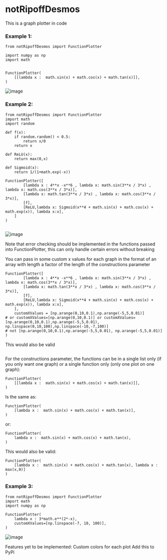 # notRipoffDesmos
This is a graph plotter in code 
### Example 1:
```
from notRipoffDesmos import FunctionPlotter

import numpy as np
import math


FunctionPlotter(
    [[lambda x :  math.sin(x) + math.cos(x) + math.tan(x)]],
)
```
![image](https://github.com/Zuhayr-Damji/notRipoffDesmos/assets/130306910/531ef9c0-88d2-48c8-a32c-863b2177d381)


### Example 2:
```
from notRipoffDesmos import FunctionPlotter
import math
import random

def f(x):
    if random.random() < 0.5:
        return x/0
    return x

def ReLU(x):
    return max(0,x)

def Sigmoid(x):
    return 1/(1+math.exp(-x))

FunctionPlotter([
        [lambda x : 4**x -x**6 , lambda x: math.sin(3**x / 3*x) , lambda x: math.cos(3**x / 3*x)],
        [lambda x: math.tan(3**x / 3*x) , lambda x: math.cos(3**x / 3*x)],
        [f],
        [ReLU,lambda x: Sigmoid(x**4 + math.sin(x) + math.cos(x) + math.exp(x)), lambda x:x],
    ]
)


```
![image](https://github.com/Zuhayr-Damji/notRipoffDesmos/assets/130306910/992d6f4a-8a1a-4391-a2b5-f0eadcb283ad)

Note that error checking should be implemented in the functions passed into FunctionPlotter, this can only handle certain errors without breaking

You can pass in some custom x values for each graph in the format of an array with length a factor of the length of the constructions parameter
```
FunctionPlotter([
        [lambda x : 4**x -x**6 , lambda x: math.sin(3**x / 3*x) , lambda x: math.cos(3**x / 3*x)],
        [lambda x: math.tan(3**x / 3*x) , lambda x: math.cos(3**x / 3*x)],
        [f],
        [ReLU,lambda x: Sigmoid(x**4 + math.sin(x) + math.cos(x) + math.exp(x)), lambda x:x],
    ],
    customXValues = [np.arange(0,10,0.1),np.arange(-5,5,0.01)]
# or customXValues=[np.arange(0,10,0.1)] or customXValues=[np.arange(0,10,0.1),np.arange(-5,5,0.01), np.linspace(0,10,100),np.linspace(-10,-7,100)]
# not [np.arange(0,10,0.1),np.arange(-5,5,0.01), np.arange(-5,5,0.01)]
)
```
This would also be valid
```
```
For the constructions parameter, the functions can be in a single list only (if you only want one graph) or a single function only (only one plot on one graph):
```
FunctionPlotter(
    [[lambda x :  math.sin(x) + math.cos(x) + math.tan(x)]],
)
```
Is the same as:
```
FunctionPlotter(
    [lambda x :  math.sin(x) + math.cos(x) + math.tan(x)],
)
```
or:
```
FunctionPlotter(
    lambda x :  math.sin(x) + math.cos(x) + math.tan(x),
)
```

This would also be valid:
```
FunctionPlotter(
    [lambda x :  math.sin(x) + math.cos(x) + math.tan(x), lambda x : max(x,0)]
)

```
### Example 3:
```
from notRipoffDesmos import FunctionPlotter
import math
import numpy as np

FunctionPlotter(
    lambda x : 3*math.e**(2*-x),
    customXValues=[np.linspace(-7, 10, 100)],
)

```
![image](https://github.com/Zuhayr-Damji/notRipoffDesmos/assets/130306910/6de92bb8-8e5e-48a0-9275-8f3708c50cf4)


Features yet to be implemented:
Custom colors for each plot
Add this to PyPi
